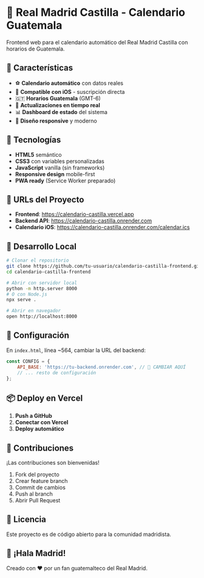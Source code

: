 # 📅 Real Madrid Castilla - Calendario Guatemala

Frontend web para el calendario automático del Real Madrid Castilla con horarios de Guatemala.

## 🌟 Características

- ⚽ **Calendario automático** con datos reales
- 📱 **Compatible con iOS** - suscripción directa
- 🇬🇹 **Horarios Guatemala** (GMT-6)
- 🔄 **Actualizaciones en tiempo real**
- 📊 **Dashboard de estado** del sistema
- 🎨 **Diseño responsive** y moderno

## 🚀 Tecnologías

- **HTML5** semántico
- **CSS3** con variables personalizadas
- **JavaScript** vanilla (sin frameworks)
- **Responsive design** mobile-first
- **PWA ready** (Service Worker preparado)

## 📱 URLs del Proyecto

- **Frontend**: https://calendario-castilla.vercel.app
- **Backend API**: https://calendario-castilla.onrender.com
- **Calendario iOS**: https://calendario-castilla.onrender.com/calendar.ics

## 🔧 Desarrollo Local

```bash
# Clonar el repositorio
git clone https://github.com/tu-usuario/calendario-castilla-frontend.git
cd calendario-castilla-frontend

# Abrir con servidor local
python -m http.server 8000
# O con Node.js
npx serve .

# Abrir en navegador
open http://localhost:8000
```

## 🎯 Configuración

En `index.html`, línea ~564, cambiar la URL del backend:

```javascript
const CONFIG = {
    API_BASE: 'https://tu-backend.onrender.com', // 🚨 CAMBIAR AQUÍ
    // ... resto de configuración
};
```

## 📦 Deploy en Vercel

1. **Push a GitHub**
2. **Conectar con Vercel**
3. **Deploy automático**

## 🤝 Contribuciones

¡Las contribuciones son bienvenidas!

1. Fork del proyecto
2. Crear feature branch
3. Commit de cambios
4. Push al branch
5. Abrir Pull Request

## 📄 Licencia

Este proyecto es de código abierto para la comunidad madridista.

## 👑 ¡Hala Madrid!

Creado con ❤️ por un fan guatemalteco del Real Madrid.
